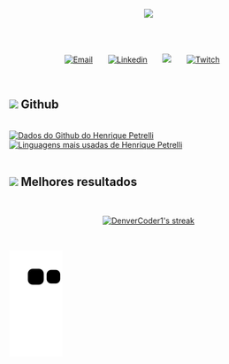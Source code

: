 <p align="center">
  <a href="https://github.com/DenverCoder1/readme-typing-svg"><img src="https://readme-typing-svg.herokuapp.com/?lines=Henrique%20Petrelli;Desenvolvedor%20Front-end&font=Fira%20Code&center=true&width=440&height=45&color=fff&vCenter=true&size=22"></a>
</p>
<br />
<br />

<p align="center">
   <a href="mailto: henriquepetrelli96@gmail.com"><img width="32px" alt="Email" title="Email" src="https://i.imgur.com/wDH8xAs.png"></a>
  &#8287;&#8287;&#8287;&#8287;&#8287;
  <a href="https://www.linkedin.com/in/henrique-petrelli/"><img width="32px" alt="Linkedin" title="Linkedin" src="https://i.imgur.com/iSIPIM7.png"/></a>
  &#8287;&#8287;&#8287;&#8287;&#8287;
  <a href="https://www.instagram.com/henriquepetrelli/" alt="Instagram"><img width="32px" src="https://i.imgur.com/8pQLVkb.png"/></a>
  &#8287;&#8287;&#8287;&#8287;&#8287;
  <a href="https://www.twitch.tv/kikescope"><img width="32px" alt="Twitch" title="Twitch" src="https://i.imgur.com/JrBRRGe.png"/></a>
  &#8287;&#8287;&#8287;&#8287;&#8287;
</p>

<br/>

 ## <img src="https://i.imgur.com/Zspr9tS.png" width="32px">  Github
 <br/>
    <a href="https://github.com/anuraghazra/github-readme-stats"><img alt="Dados do Github do Henrique Petrelli" src="https://denvercoder1-github-readme-stats.vercel.app/api/?username=HenriquePetrelli&show_icons=true&count_private=true&theme=react&hide_border=true&bg_color=1F222E&title_color=E02B57&icon_color=E02B57" height="192px"/></a>
  <a href="https://github.com/anuraghazra/github-readme-stats"><img alt="Linguagens mais usadas de Henrique Petrelli" src="https://github-readme-stats.vercel.app/api/top-langs/?username=HenriquePetrelli&langs_count=8&layout=compact&hide_border=true&bg_color=1F222E&title_color=E02B57&text_color=fff&icon_color=E02B57&hide=Jupyter%20Notebook" height="192px"/></a>
  
<br/>

<br/>

## <img src="https://i.imgur.com/5OmQIRf.png" width="32px">  Melhores resultados

<br/>
<!-- GitHub Readme Streak Stats - https://github.com/DenverCoder1/github-readme-streak-stats -->
<p align="center">
  <a href="https://github.com/DenverCoder1/github-readme-streak-stats">
    <img title="🔥 Get streak stats for your profile at git.io/streak-stats" alt="DenverCoder1's streak" src="http://github-readme-streak-stats.herokuapp.com?user=HenriquePetrelli&theme=dark&hide_border=true&date_format=j%20M%5B%20Y%5D&stroke=E02B57&ring=E02B57&fire=E02B57&currStreakNum=E02B57&sideLabels=E02B57&sideNums=E0E0E0&currStreakLabel=E02B57&border=E02B57&background=1F222E"/>
  </a>
</p>
<br/>

![Snake animation](https://github.com/henriquepetrelli/Readme/blob/output/github-contribution-grid-snake.svg)

<!--START_SECTION:waka-->

<!--END_SECTION:waka-->
